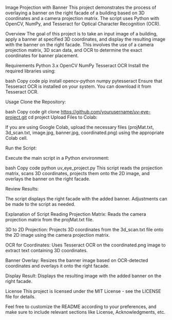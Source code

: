 Image Projection with Banner
This project demonstrates the process of overlaying a banner on the right facade of a building based on 3D coordinates and a camera projection matrix. The script uses Python with OpenCV, NumPy, and Tesseract for Optical Character Recognition (OCR).

Overview
The goal of this project is to take an input image of a building, apply a banner at specified 3D coordinates, and display the resulting image with the banner on the right facade. This involves the use of a camera projection matrix, 3D scan data, and OCR to determine the exact coordinates for banner placement.

Requirements
Python 3.x
OpenCV
NumPy
Tesseract OCR
Install the required libraries using:

bash
Copy code
pip install opencv-python numpy pytesseract
Ensure that Tesseract OCR is installed on your system. You can download it from Tesseract OCR.

Usage
Clone the Repository:

bash
Copy code
git clone https://github.com/yourusername/uv-eye-project.git
cd project
Upload Files to Colab:

If you are using Google Colab, upload the necessary files (projMat.txt, 3d_scan.txt, image.jpg, banner.jpg, coordinated.png) using the appropriate Colab cell.

Run the Script:

Execute the main script in a Python environment:

bash
Copy code
python uv_eye_project.py
This script reads the projection matrix, scans 3D coordinates, projects them onto the 2D image, and overlays the banner on the right facade.

Review Results:

The script displays the right facade with the added banner. Adjustments can be made to the script as needed.

Explanation of Script
Reading Projection Matrix:
Reads the camera projection matrix from the projMat.txt file.

3D to 2D Projection:
Projects 3D coordinates from the 3d_scan.txt file onto the 2D image using the camera projection matrix.

OCR for Coordinates:
Uses Tesseract OCR on the coordinated.png image to extract text containing 3D coordinates.

Banner Overlay:
Resizes the banner image based on OCR-detected coordinates and overlays it onto the right facade.

Display Result:
Displays the resulting image with the added banner on the right facade.

License
This project is licensed under the MIT License - see the LICENSE file for details.

Feel free to customize the README according to your preferences, and make sure to include relevant sections like License, Acknowledgments, etc.






